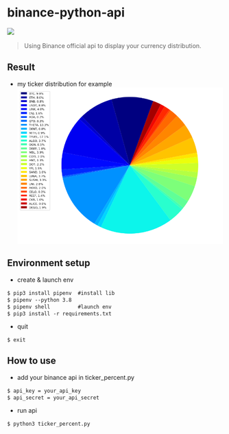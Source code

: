# binance-python-api
![](https://img.shields.io/static/v1?label=python&message=3.8&color=blue)
> Using Binance official api to display your currency distribution.

## Result  
* my ticker distribution for example
![image](https://github.com/yjfu95103/binance-python-api/blob/main/picture/20210417_011819.png)

## Environment setup
* create & launch env
```
$ pip3 install pipenv  #install lib
$ pipenv --python 3.8
$ pipenv shell         #launch env
$ pip3 install -r requirements.txt
```
* quit
```
$ exit                 
```

## How to use
* add your binance api in ticker_percent.py
```
$ api_key = your_api_key 
$ api_secret = your_api_secret
```
* run api
```
$ python3 ticker_percent.py
```


